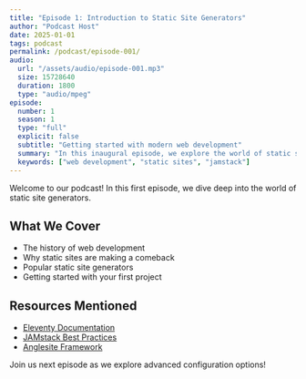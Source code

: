 ```yaml
---
title: "Episode 1: Introduction to Static Site Generators"
author: "Podcast Host"
date: 2025-01-01
tags: podcast
permalink: /podcast/episode-001/
audio:
  url: "/assets/audio/episode-001.mp3"
  size: 15728640
  duration: 1800
  type: "audio/mpeg"
episode:
  number: 1
  season: 1
  type: "full"
  explicit: false
  subtitle: "Getting started with modern web development"
  summary: "In this inaugural episode, we explore the world of static site generators and why they're becoming the go-to choice for modern web development."
  keywords: ["web development", "static sites", "jamstack"]
---
```


Welcome to our podcast! In this first episode, we dive deep into the world of static site generators.

## What We Cover

- The history of web development
- Why static sites are making a comeback
- Popular static site generators
- Getting started with your first project

## Resources Mentioned

- [Eleventy Documentation](https://11ty.dev)
- [JAMstack Best Practices](https://jamstack.org)
- [Anglesite Framework](https://github.com/anglesite)

Join us next episode as we explore advanced configuration options!